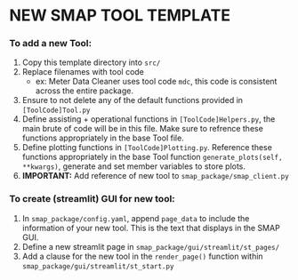 # NEW SMAP TOOL TEMPLATE

### To add a new Tool:
1. Copy this template directory into `src/`
2. Replace filenames with tool code 
    - ex: Meter Data Cleaner uses tool code `mdc`, this code is consistent across the entire package.
3. Ensure to not delete any of the default functions provided in `[ToolCode]Tool.py`
4. Define assisting + operational functions in `[ToolCode]Helpers.py`, the main brute of code will be in this file. Make sure to refrence these functions appropriately in the base Tool file.
5. Define plotting functions in `[ToolCode]Plotting.py`. Reference these functions appropriately in the base Tool function `generate_plots(self, **kwargs)`, generate and set member variables to store plots.
6. **IMPORTANT:** Add reference of new tool to `smap_package/smap_client.py`

### To create (streamlit) GUI for new tool:
1. In `smap_package/config.yaml`, append `page_data` to include the information of your new tool. This is the text that displays in the SMAP GUI.
2. Define a new streamlit page in `smap_package/gui/streamlit/st_pages/`
3. Add a clause for the new tool in the `render_page()` function within `smap_package/gui/streamlit/st_start.py`

